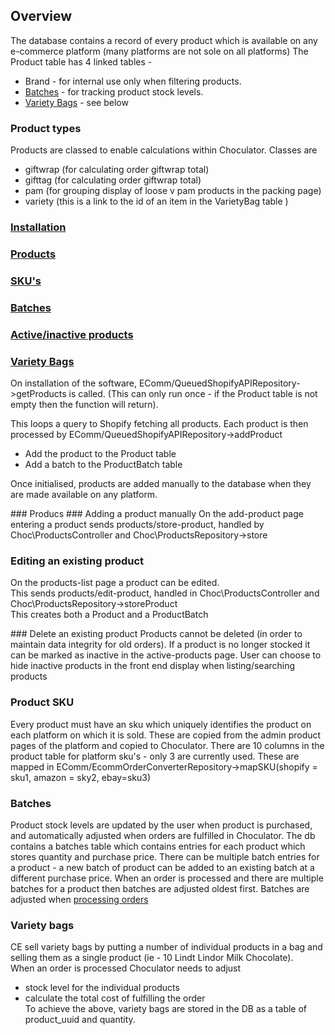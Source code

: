 <link rel="stylesheet" href="./stylesheet.css" /> 

## Overview

The database contains a record of every product which is available on any e-commerce platform (many platforms are not sole on all platforms)
The Product table has 4 linked tables - 
+ Brand - for internal use only when filtering products.  
+ <a href="#batches">Batches</a> - for tracking product stock levels.
+ <a href='#variety_bags'>Variety Bags</a> - see below

### Product types 

Products are classed to enable calculations within Choculator.
Classes are 
+ giftwrap (for calculating order giftwrap total)
+ gifttag (for calculating order giftwrap total)
+ pam (for grouping display of loose v pam products in the packing page)
+ variety (this is a link to the id of an item in the VarietyBag table )

<a href='#installation'>
<h3>Installation</h3></a>
<a href='#products'> 
<h3>Products </h3>
</a>
<a href="#sku">
<h3>SKU's</h3>  
</a>
<a href='#batches'>
<h3>Batches</h3>  
</a>
<a href='active_products'>
<h3>Active/inactive products</h3>  
</a>
<a href='variety_bags'>
<h3>Variety Bags</h3>
</a>

<a id="installation">
On installation of the software, EComm/QueuedShopifyAPIRepository->getProducts is called.  
(This can only run once - if the Product table is not empty then the function will return).

This loops a query to Shopify fetching all products.
Each product is then processed by EComm/QueuedShopifyAPIRepository->addProduct
+ Add the product to the Product table
+ Add a batch to the ProductBatch table

Once initialised, products are added manually to the database when they are made available on any platform.

<a id="products">
### Producs
### Adding a product manually
On the add-product page entering a product sends products/store-product,  handled by Choc\ProductsController and Choc\ProductsRepository->store

### Editing an existing product
On the products-list page a product can be edited.  
This sends products/edit-product,  handled in Choc\ProductsController and Choc\ProductsRepository->storeProduct  
This creates both a Product and a ProductBatch

<a id="active_products">
### Delete an existing product
Products cannot be deleted (in order to maintain data integrity for old orders).  
If a product is no longer stocked it can be marked as inactive in the active-products page. User can choose to hide inactive products in the front end display when listing/searching products


<a id="sku">
<h3>Product SKU</h3>
Every product must have an sku which uniquely identifies the product on each platform on which it is sold.  
These are copied from the admin product pages of the platform and copied to Choculator.  
There are 10 columns in the product table for platform sku's - only 3 are currently used. These are mapped in EComm/EcommOrderConverterRepository->mapSKU(shopify = sku1, amazon = sky2, ebay=sku3)

<a id="batches">
<h3>Batches</h3>
Product stock levels are updated by the user when product is purchased, and automatically adjusted when orders are fulfilled in Choculator.
The db contains a batches table which contains entries for each product which stores quantity and purchase price.  
There can be multiple batch entries for a product - a new batch of product can be added to an existing batch at a different purchase price.  
When an order is processed and there are multiple batches for a product then batches are adjusted oldest first.  
Batches are adjusted when <a href='./choculator.md#processing_orders'>processing orders</a>

<a id='variety_bags'>
<h3>Variety bags</h3>

CE sell variety bags by putting a number of individual products in a bag and selling them as a single product (ie - 10 Lindt Lindor Milk Chocolate).  
When an order is processed Choculator needs to adjust 
+ stock level for the individual products
+ calculate the total cost of fulfilling the order  
To achieve the above, variety bags are stored in the DB as a table of product_uuid and quantity.





